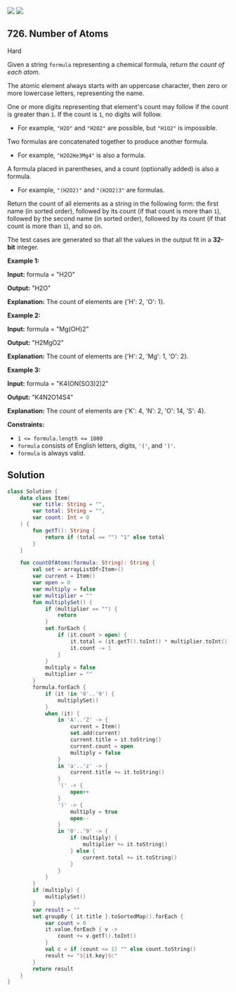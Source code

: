 [![](https://img.shields.io/github/stars/javadev/LeetCode-in-Kotlin?label=Stars&style=flat-square)](https://github.com/javadev/LeetCode-in-Kotlin)
[![](https://img.shields.io/github/forks/javadev/LeetCode-in-Kotlin?label=Fork%20me%20on%20GitHub%20&style=flat-square)](https://github.com/javadev/LeetCode-in-Kotlin/fork)

## 726\. Number of Atoms

Hard

Given a string `formula` representing a chemical formula, return _the count of each atom_.

The atomic element always starts with an uppercase character, then zero or more lowercase letters, representing the name.

One or more digits representing that element's count may follow if the count is greater than `1`. If the count is `1`, no digits will follow.

*   For example, `"H2O"` and `"H2O2"` are possible, but `"H1O2"` is impossible.

Two formulas are concatenated together to produce another formula.

*   For example, `"H2O2He3Mg4"` is also a formula.

A formula placed in parentheses, and a count (optionally added) is also a formula.

*   For example, `"(H2O2)"` and `"(H2O2)3"` are formulas.

Return the count of all elements as a string in the following form: the first name (in sorted order), followed by its count (if that count is more than `1`), followed by the second name (in sorted order), followed by its count (if that count is more than `1`), and so on.

The test cases are generated so that all the values in the output fit in a **32-bit** integer.

**Example 1:**

**Input:** formula = "H2O"

**Output:** "H2O"

**Explanation:** The count of elements are {'H': 2, 'O': 1}.

**Example 2:**

**Input:** formula = "Mg(OH)2"

**Output:** "H2MgO2"

**Explanation:** The count of elements are {'H': 2, 'Mg': 1, 'O': 2}.

**Example 3:**

**Input:** formula = "K4(ON(SO3)2)2"

**Output:** "K4N2O14S4"

**Explanation:** The count of elements are {'K': 4, 'N': 2, 'O': 14, 'S': 4}.

**Constraints:**

*   `1 <= formula.length <= 1000`
*   `formula` consists of English letters, digits, `'('`, and `')'`.
*   `formula` is always valid.

## Solution

```kotlin
class Solution {
    data class Item(
        var title: String = "",
        var total: String = "",
        var count: Int = 0
    ) {
        fun getT(): String {
            return if (total == "") "1" else total
        }
    }

    fun countOfAtoms(formula: String): String {
        val set = arrayListOf<Item>()
        var current = Item()
        var open = 0
        var multiply = false
        var multiplier = ""
        fun multiplySet() {
            if (multiplier == "") {
                return
            }
            set.forEach {
                if (it.count > open) {
                    it.total = (it.getT().toInt() * multiplier.toInt()).toString()
                    it.count -= 1
                }
            }
            multiply = false
            multiplier = ""
        }
        formula.forEach {
            if (it !in '0'..'9') {
                multiplySet()
            }
            when (it) {
                in 'A'..'Z' -> {
                    current = Item()
                    set.add(current)
                    current.title = it.toString()
                    current.count = open
                    multiply = false
                }
                in 'a'..'z' -> {
                    current.title += it.toString()
                }
                '(' -> {
                    open++
                }
                ')' -> {
                    multiply = true
                    open--
                }
                in '0'..'9' -> {
                    if (multiply) {
                        multiplier += it.toString()
                    } else {
                        current.total += it.toString()
                    }
                }
            }
        }
        if (multiply) {
            multiplySet()
        }
        var result = ""
        set.groupBy { it.title }.toSortedMap().forEach {
            var count = 0
            it.value.forEach { v ->
                count += v.getT().toInt()
            }
            val c = if (count <= 1) "" else count.toString()
            result += "${it.key}$c"
        }
        return result
    }
}
```